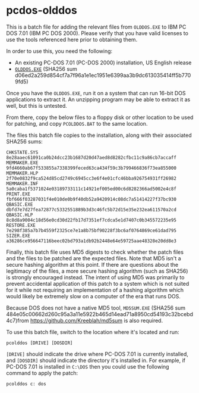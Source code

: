 # pcdos-olddos
This is a batch file for adding the relevant files from ``OLDDOS.EXE`` to IBM PC DOS 7.01 (IBM PC DOS 2000).  Please verify that you have valid licenses to use the tools referenced here prior to obtaining them.

In order to use this, you need the following:
* An existing PC-DOS 7.01 (PC-DOS 2000) installation, US English release
* [``OLDDOS.EXE``](https://archive.org/details/olddos) (SHA256 sum d06ed2a259d854cf7a7f96a1e1ec1951e6399aa3b9dc613035414ff5b7709fd5)

Once you have the ``OLDDOS.EXE``, run it on a system that can run 16-bit DOS applications to extract it.  An unzipping program may be able to extract it as well, but this is untested.

From there, copy the below files to a floppy disk or other location to be used for patching, and copy ``PCOLDDOS.BAT`` to the same location.

The files this batch file copies to the installation, along with their associated SHA256 sums:

    CHKSTATE.SYS  8e28aaec61091ca0b24dcc23b1687d20d47aed8d8282cfbc11c9a86cb7accaff
    MEMMAKER.EXE  9fd4660ab67f533855a7338399feced63ca434f59c3b799466836f73ea855000
    MEMMAKER.HLP  2f70e0832f9ca524d85cd2749c6945cc3e6f4e01cfc46bba926754931ff26982
    MEMMAKER.INF  5a0caba1f5371024e03189733111c14921ef005ed00c6d8282366ad5002e4c8f
    PRINT.EXE     fbf666f03287031f4e010de0b9f40db52a9420914c08dc7a51414227f37bc930
    QBASIC.EXE    dbfd7e7d27fea72877c5332551889b3d3c46fc5b72d15e35e232ea611570a2cd
    QBASIC.HLP    8c8d8a9004c18d56e0cd30d22fb17d7351ef7cdca5e1d7407c0b345572235e95
    RESTORE.EXE   7e298f385a7b7b4559f2325ce7e1a8b75bf90228f3bc6af0764869ce61dad795
    SIZER.EXE     a36286ce956647116beec02bd793a1db92b2448e64e59725aae48328e20dd8e3

Finally, this batch file uses MD5 digests to check whether the patch files and the files to be patched are the expected files.  Note that MD5 isn't a secure hashing algorithm at this point.  If there are questions about the legitimacy of the files, a more secure hashing algorithm (such as SHA256) is strongly encouraged instead.  The intent of using MD5 was primarily to prevent accidental application of this patch to a system which is not suited for it while not requiring an implementation of a hashing algorithm which would likely be extremely slow on a computer of the era that runs DOS.

Because DOS does not have a native MD5 tool, ``MD5SUM.EXE`` (SHA256 sum 484e05c00662d260c95a3a11e5922b465d14ead71a8950cd54193c32bcebd4c7)from https://github.com/Kreeblah/md5sum is also required.

To use this batch file, switch to the location where it's located and run:

``pcolddos [DRIVE] [DOSDIR]``

``[DRIVE]`` should indicate the drive where PC-DOS 7.01 is currently installed, and ``[DOSDIR]`` should indicate the directory it's installed in.  For example, if PC-DOS 7.01 is installed in ``C:\DOS`` then you could use the following command to apply the patch:

``pcolddos c: dos``